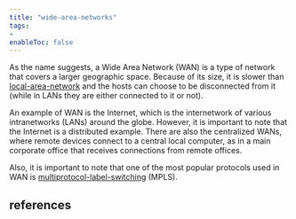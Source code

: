 ```yaml
---
title: "wide-area-networks"
tags:
- 
enableToc: false
---
```


As the name suggests, a Wide Area Network (WAN) is a type of network that covers a larger geographic space. Because of its size, it is slower than [local-area-network](notes/local-area-network.md) and the hosts can choose to be disconnected from it (while in LANs they are either connected to it or not).

An example of WAN is the Internet, which is the internetwork of various intranetworks (LANs) around the globe. However, it is important to note that the Internet is a distributed example. There are also the centralized WANs, where remote devices connect to a central local computer, as in a main corporate office that receives connections from remote offices.

Also, it is important to note that one of the most popular protocols used in WAN is [multiprotocol-label-switching](notes/multiprotocol-label-switching.md) (MPLS). 

## references

